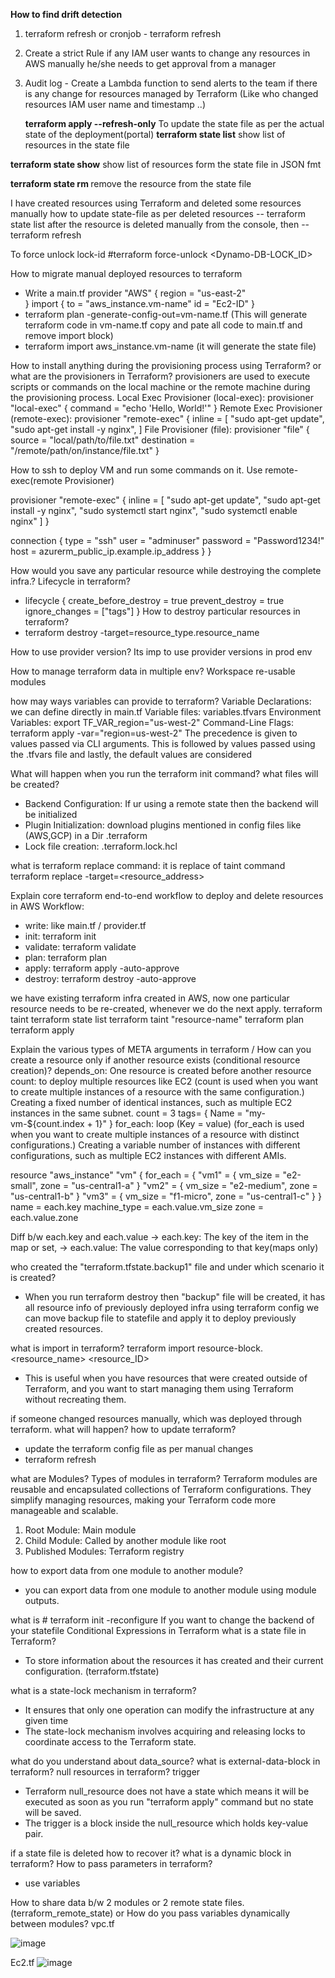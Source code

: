 **How to find drift detection** 
  1. terraform refresh  or  cronjob - terraform refresh
  2. Create a strict Rule if any IAM user wants to change any resources in AWS manually he/she needs to get approval from a manager
  3. Audit log - Create a Lambda function to send alerts to the team if there is any change for resources managed by Terraform 
       (Like who changed resources IAM user name and timestamp ..)

     **terraform apply --refresh-only**
       To update the state file as per the actual state of the deployment(portal)
**terraform state list**
 show list of resources in the state file

**terraform state show**
 show list of resources form the state file in JSON fmt

**terraform state rm <resource name>**
  remove the resource from the state file

I have created resources using Terraform and deleted some resources manually how to update state-file as per deleted resources
   -- terraform state list
   after the resource is deleted manually from the console, then
   -- terraform refresh

To force unlock lock-id
#terraform force-unlock <Dynamo-DB-LOCK_ID>

How to migrate manual deployed resources to terraform
  - Write a main.tf 
      provider "AWS" {
    region = "us-east-2"  
}
    import {
       to = "aws_instance.vm-name"
       id = "Ec2-ID"
      }
 -  terraform plan -generate-config-out=vm-name.tf (This will generate terraform code in vm-name.tf copy and pate all code to main.tf and remove import block)
 - terraform import aws_instance.vm-name <EC2-ID> (it will generate the state file)

How to install anything during the provisioning process using Terraform? or what are the provisioners in Terraform?
  provisioners are used to execute scripts or commands on the local machine or the remote machine during the provisioning process.
  Local Exec Provisioner (local-exec):
    provisioner "local-exec" {
    command = "echo 'Hello, World!'"
  }
  Remote Exec Provisioner (remote-exec):
     provisioner "remote-exec" {
      inline = [
        "sudo apt-get update",
      "sudo apt-get install -y nginx",
    ]
  File Provisioner (file):
    provisioner "file" {
    source      = "local/path/to/file.txt"
    destination = "/remote/path/on/instance/file.txt"
  }

How to ssh to deploy VM and run some commands on it.
Use remote-exec(remote Provisioner)

provisioner "remote-exec" {
    inline = [
      "sudo apt-get update",
      "sudo apt-get install -y nginx",
      "sudo systemctl start nginx",
      "sudo systemctl enable nginx"
    ]
  }

  connection {
    type        = "ssh"
    user        = "adminuser"
    password    = "Password1234!"
    host        = azurerm_public_ip.example.ip_address
  }
}


How would you save any particular resource while destroying the complete infra.? Lifecycle in terraform?
- lifecycle {
    create_before_destroy = true
    prevent_destroy       = true
    ignore_changes        = ["tags"]
  }
How to destroy particular resources in terraform? 
- terraform destroy -target=resource_type.resource_name

How to use provider version?
Its imp to use provider versions in prod env

How to manage terraform data in multiple env?
Workspace
re-usable modules

how may ways variables can provide to terraform?
Variable Declarations: we can define directly in main.tf
Variable files: variables.tfvars
Environment Variables: export TF_VAR_region="us-west-2"
Command-Line Flags: terraform apply -var="region=us-west-2"
The precedence is given to values passed via CLI arguments. This is followed by values passed using the .tfvars file and lastly, the default values are considered

What will happen when you run the terraform init command? what files will be created? 
- Backend Configuration: If ur using a remote state then the backend will be initialized
- Plugin Initialization: download plugins mentioned in config files like (AWS,GCP) in a Dir .terraform
- Lock file creation: .terraform.lock.hcl

what is terraform replace command: it is replace of taint command
terraform replace -target=<resource_address> 

Explain core terraform end-to-end workflow to deploy and delete resources in AWS
Workflow:
- write: like main.tf / provider.tf
- init: terraform init
- validate: terraform validate
- plan: terraform plan
- apply: terraform apply -auto-approve
- destroy: terraform destroy -auto-approve

we have existing terraform infra created in AWS, now one particular resource needs to be re-created, whenever we do the next apply.
terraform taint 
  terraform state list
  terraform taint "resource-name"
  terraform plan
  terraform apply

Explain the various types of META arguments in terraform / How can you create a resource only if another resource exists (conditional resource creation)?
 depends_on: One resource is created before another resource
 count: to deploy multiple resources like EC2 (count is used when you want to create multiple instances of a resource with the same configuration.)
         Creating a fixed number of identical instances, such as multiple EC2 instances in the same subnet.
     count = 3
tags= {
Name = "my-vm-${count.index + 1}"
}
 for_each: loop (Key = value) (for_each is used when you want to create multiple instances of a resource with distinct configurations.)
           Creating a variable number of instances with different configurations, such as multiple EC2 instances with different AMIs.
            
resource "aws_instance" "vm" {
 for_each = {
 "vm1" = { vm_size = "e2-small", zone = "us-central1-a" }
 "vm2" = { vm_size = "e2-medium", zone = "us-central1-b" }
 "vm3" = { vm_size = "f1-micro", zone = "us-central1-c" }
 }
name = each.key
machine_type = each.value.vm_size
zone = each.value.zone

Diff b/w each.key and each.value
  -> each.key: The key of the item in the map or set, 
  -> each.value: The value corresponding to that key(maps only)
  

who created the "terraform.tfstate.backup1" file and under which scenario it is created?
- When you run terraform destroy then "backup" file will be created, it has all resource info of previously deployed infra using terraform config
  we can move backup file to statefile and apply it to deploy previously created resources. 

what is import in terraform? 
    terraform import resource-block.<resource_name> <resource_ID>
  - This is useful when you have resources that were created outside of Terraform, and you want to start managing them using Terraform without recreating them. 

if someone changed resources manually, which was deployed through terraform. what will happen? how to update terraform? 
- update the terraform config file as per manual changes
- terraform refresh

what are Modules? Types of modules in terraform?
 Terraform modules are reusable and encapsulated collections of Terraform configurations. They simplify managing resources, making your Terraform code more manageable and scalable.
  1. Root Module: Main module
  2. Child Module: Called by another module like root 
  3. Published Modules: Terraform registry

how to export data from one module to another module?
  - you can export data from one module to another module using module outputs.
  
what is # terraform init -reconfigure
  If you want to change the backend of your statefile 
Conditional Expressions in Terraform
what is a state file in Terraform?
 - To store information about the resources it has created and their current configuration. (terraform.tfstate)

what is a state-lock mechanism in terraform?
 - It ensures that only one operation can modify the infrastructure at any given time
 - The state-lock mechanism involves acquiring and releasing locks to coordinate access to the Terraform state.

what do you understand about data_source? 
what is external-data-block in terraform?
null resources in terraform? trigger
 - Terraform null_resource does not have a state which means it will be executed as soon as you run "terraform apply" command but no state will be saved.
 - The trigger is a block inside the null_resource which holds key-value pair.
 
if a state file is deleted how to recover it?
what is a dynamic block in terraform?
How to pass parameters in terraform? 
 - use variables

How to share data b/w 2 modules or 2 remote state files. (terraform_remote_state) or How do you pass variables dynamically between modules?
 vpc.tf

![image](https://github.com/azizkhanp/interview-questions/assets/26810752/e6822a48-39b9-45c1-9342-34c4f410a0a9)

Ec2.tf
![image](https://github.com/azizkhanp/interview-questions/assets/26810752/47ec2636-b556-4dd1-9bc1-e364bb49dcf7)


